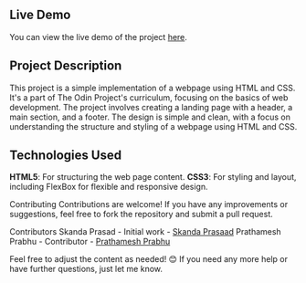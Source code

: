 
## Live Demo 
You can view the live demo of the project [here](https://skanda-prasaad.github.io/odin-css/).

## Project Description
This project is a simple implementation of a webpage using HTML and CSS. It's a part of The Odin Project's curriculum, focusing on the basics of web development. The project involves creating a landing page with a header, a main section, and a footer. The design is simple and clean, with a focus on understanding the structure and styling of a webpage using HTML and CSS.


## Technologies Used
**HTML5**: For structuring the web page content.
**CSS3**: For styling and layout, including FlexBox for flexible and responsive design.


Contributing
Contributions are welcome! If you have any improvements or suggestions, feel free to fork the repository and submit a pull request.

Contributors
Skanda Prasad - Initial work - [Skanda Prasaad](https://github.com/skanda-prasaad)
Prathamesh Prabhu - Contributor - [Prathamesh Prabhu](https://github.com/prabhu543)



Feel free to adjust the content as needed! 😊 If you need any more help or have further questions, just let me know.